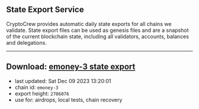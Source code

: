 ## State Export Service
CryptoCrew provides automatic daily state exports for all chains we validate. State export files can be used as genesis files and are a snapshot of the current blockchain state, including all validators, accounts, balances and delegations.

---
**Download: [emoney-3 state export](https://dl.ccvalidators.com/SERVICE/emoney/emoney-3_export_2706076.json)**
---

- last updated: Sat Dec 09 2023 13:20:01
- chain id: `emoney-3`
- export height: `2706076`
- use for: airdrops, local tests, chain recovery
